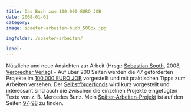```yaml
---
title: Das Buch zum 100.000 EURO JOB
date: 2008-01-01
category: 
image: spaeter-arbeiten-buch_500px.jpg

imgfolder: /spaeter-arbeiten/

label:
---
```


Nützliche und neue Ansichten zur Arbeit (Hrsg.: [Sebastian Sooth][1], 2008, [Verbrecher Verlag][2]) - Auf über 200 Seiten werden die 47 geförderten Projekte im [100.000 EURO JOB][3] vorgestellt und mit praktischen Tipps zum Arbeiten versehen. Der [Selbstförderfonds][4] wird kurz vorgestellt und interessant sind auch die zwischen die einzelnen Projekte eingefügten Texte von z. B. Mercedes Bunz. Mein [Später-Arbeiten-Projekt][5] ist auf den Seiten [97][6]-[98][7] zu finden.

  [1]: http://sooth.de/
  [2]: http://www.verbrecherverlag.de/buch/250
  [3]: http://www.100.000-euro-job.de/Willkommen.html
  [4]: http://www.sk-kultur.de/medienkunst/blog/#id7
  [5]: /archiv/spaeter-arbeiten/
  [6]: {{site.edata}}/spaeter-arbeiten-archiv/images/100-000-euro-job_spaeter-arbeiten_1v2.jpg
  [7]: {{site.edata}}/spaeter-arbeiten-archiv/images/100-000-euro-job_spaeter-arbeiten_2v2.jpg